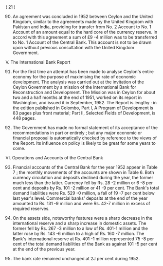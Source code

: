 ( 21 )

90. An agreement was concluded in 1952 between Ceylon and the United Kingdom, similar to the agreements made by the United Kingdom with Pakistan and India, providing for transfer from No. 2 Account to No. 1 Account of an amount equal to the hard core of the currency reserve. In accord with this agreement a sum of £9 -4 million was to be transferred to No. 1 Account of the Central Bank. This account is not to be drawn upon without previous consultation with the United Kingdom Government.

V. The International Bank Report

91. For the first time an attempt has been made to analyse Ceylon's entire economy for the purpose of maximising the rate of economic development. The ana­lysis was carried out at the invitation of the Ceylon Government by a mission of the International Bank for Reconstruction and Development. The Mission was in Ceylon for about two and a half months at the end of 1951, worked on its report in Washington, and issued it in September, 1952. The Report is lengthy : in the edition published in Colombo, Part I, A Program of Development is 83 pages plus front material; Part II, Selected Fields of Development, is 448 pages.

92. The Government has made no formal statement of its acceptance of the recommendations in part or entirely ; but any major economic or financial proposal is automatically checked by reference to the views of the Report. Its influence on policy is likely to be great for some years to come.

VI. Operations and Accounts of the Central Bank

93. Financial accounts of the Central Bank for the year 1952 appear in Table 7 ; the monthly movements of the accounts are shown in Table 6. Both currency circulation and deposits declined during the year, the former much less than the latter. Currency fell by Rs. 28 -2 million or 6 -8 per cent and deposits by Rs. 101 -2 million or 41 -9 per cent. The Bank's total demand liabilities were Rs. 529 -0 million, a fall of 19 -7 per cent below last year's level. Commercial banks' deposits at the end of the year amounted to Rs. 131 -9 million and were Rs. 42-7 million in excess of required reserves.

94. On the assets side, noteworthy features were a sharp decrease in the international reserve and a sharp increase in domestic assets. The former fell by Rs. 267 -3 million to a low of Rs. 401-1 million and the latter rose by Rs. 143 -6 million to a high of Rs. 160 -7 million. The Bank's international reserve at Rs. 401 -1 million represented 75 -8 per cent of the total demand liabilities of the Bank as against 101 -5 per cent at the end of the previous year.

95. The bank rate remained unchanged at 2J per cent during 1952.